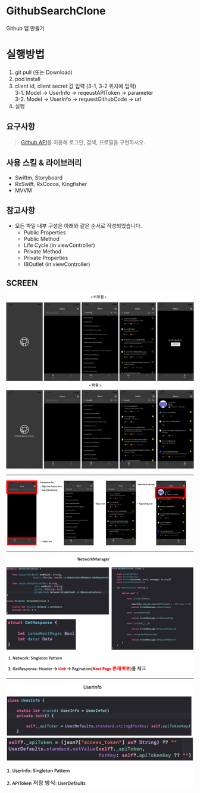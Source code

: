 # GithubSearchClone
Github 앱 만들기

# 실행방법
1. git pull (또는 Download)
2. pod install
3. client id, client secret 값 입력 (3-1, 3-2 위치에 입력)  
    3-1. Model -> UserInfo -> reqeustAPIToken -> parameter  
    3-2. Model -> UserInfo -> requestGithubCode -> url 
4. 실행

## 요구사항
> [Github API](https://docs.github.com/en/rest)를 이용해 로그인, 검색, 프로필을 구현하시오.

## 사용 스킬 & 라이브러리
* Swiftm, Storyboard
* RxSwift, RxCocoa, Kingfisher
* MVVM

## 참고사항
* 모든 파일 내부 구성은 아래와 같은 순서로 작성되었습니다.
  * Public Properties
  * Public Method
  * Life Cycle (in viewController)
  * Private Method
  * Private Properties
  * IBOutlet (in viewController)


## SCREEN
![사진](./image/notLogin.png)
![사진](./image/login.png)

* * *
<img src="/image/structure.png" width="30%" height="15%"></img> <img src="/image/cell.png" width="65%"></img> 
* * *
![사진](./image/network.png)
* * *
![사진](./image/userinfo.png)
